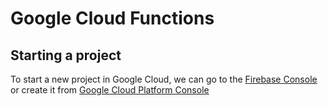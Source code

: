 # Google Cloud Functions
## Starting a project

To start a new project in Google Cloud, we can go to the [Firebase Console](https://console.firebase.google.com) or create it from [Google Cloud Platform Console](https://console.cloud.google.com)
